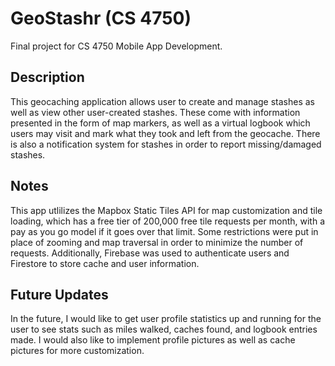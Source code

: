 # GeoStashr (CS 4750)

Final project for CS 4750 Mobile App Development.

## Description

This geocaching application allows user to create and manage stashes as well as view other user-created stashes. These come with information presented in the form of map markers, as well as a virtual logbook which users may visit and mark what they took and left from the geocache. There is also a notification system for stashes in order to report missing/damaged stashes.

## Notes

This app utlilizes the Mapbox Static Tiles API for map customization and tile loading, which has a free tier of 200,000 free tile requests per month, with a pay as you go model if it goes over that limit. Some restrictions were put in place of zooming and map traversal in order to minimize the number of requests. Additionally, Firebase was used to authenticate users and Firestore to store cache and user information.

## Future Updates

In the future, I would like to get user profile statistics up and running for the user to see stats such as miles walked, caches found, and logbook entries made. I would also like to implement profile pictures as well as cache pictures for more customization.
